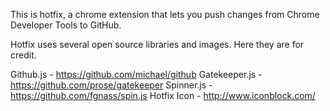 ﻿This is hotfix, a chrome extension that lets you push changes from 
Chrome Developer Tools to GitHub. 

Hotfix uses several open source libraries and images. Here they are for credit. 

Github.js - https://github.com/michael/github
Gatekeeper.js - https://github.com/prose/gatekeeper
Spinner.js - https://github.com/fgnass/spin.js
Hotfix Icon - http://www.iconblock.com/




